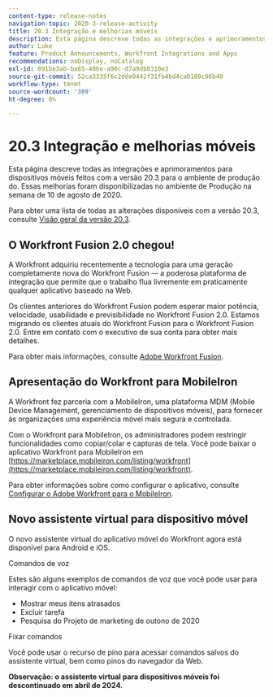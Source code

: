 ```yaml
---
content-type: release-notes
navigation-topic: 2020-3-release-activity
title: 20.3 Integração e melhorias móveis
description: Esta página descreve todas as integrações e aprimoramentos para dispositivos móveis feitos com a versão 20.3 para o ambiente de produção do. Essas melhorias foram disponibilizadas no ambiente de Produção na semana de 10 de agosto de 2020.
author: Luke
feature: Product Announcements, Workfront Integrations and Apps
recommendations: noDisplay, noCatalog
exl-id: 891be3ab-ba65-406e-a90c-d7a9db8310e3
source-git-commit: 52ca3335f6c2dde0442f31fb4bd4ca0180c96b40
workflow-type: tm+mt
source-wordcount: '309'
ht-degree: 0%

---
```


# 20.3 Integração e melhorias móveis

Esta página descreve todas as integrações e aprimoramentos para dispositivos móveis feitos com a versão 20.3 para o ambiente de produção do. Essas melhorias foram disponibilizadas no ambiente de Produção na semana de 10 de agosto de 2020.

Para obter uma lista de todas as alterações disponíveis com a versão 20.3, consulte [Visão geral da versão 20.3](../../../product-announcements/product-releases/20.3-release-activity/20-3-release-overview.md).

## O Workfront Fusion 2.0 chegou!

A Workfront adquiriu recentemente a tecnologia para uma geração completamente nova do Workfront Fusion — a poderosa plataforma de integração que permite que o trabalho flua livremente em praticamente qualquer aplicativo baseado na Web.

Os clientes anteriores do Workfront Fusion podem esperar maior potência, velocidade, usabilidade e previsibilidade no Workfront Fusion 2.0. Estamos migrando os clientes atuais do Workfront Fusion para o Workfront Fusion 2.0. Entre em contato com o executivo de sua conta para obter mais detalhes.

Para obter mais informações, consulte [Adobe Workfront Fusion](../../../workfront-fusion/workfront-fusion-2.md).

## Apresentação do Workfront para MobileIron

A Workfront fez parceria com a MobileIron, uma plataforma MDM (Mobile Device Management, gerenciamento de dispositivos móveis), para fornecer às organizações uma experiência móvel mais segura e controlada.

Com o Workfront para MobileIron, os administradores podem restringir funcionalidades como copiar/colar e capturas de tela. Você pode baixar o aplicativo Workfront para MobileIron em [https://marketplace.mobileiron.com/listing/workfront](https://marketplace.mobileiron.com/listing/workfront).

Para obter informações sobre como configurar o aplicativo, consulte [Configurar o Adobe Workfront para o MobileIron](../../../workfront-basics/mobile-apps/using-the-workfront-mobile-app/wf-mobileiron-configs.md).

## Novo assistente virtual para dispositivo móvel

O novo assistente virtual do aplicativo móvel do Workfront agora está disponível para Android e iOS.

Comandos de voz

Estes são alguns exemplos de comandos de voz que você pode usar para interagir com o aplicativo móvel:

* Mostrar meus itens atrasados
* Excluir tarefa
* Pesquisa do Projeto de marketing de outono de 2020

Fixar comandos

Você pode usar o recurso de pino para acessar comandos salvos do assistente virtual, bem como pinos do navegador da Web.

**Observação: o assistente virtual para dispositivos móveis foi descontinuado em abril de 2024.**

